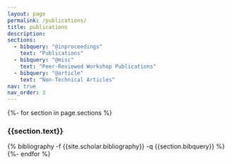 ```yaml
---
layout: page
permalink: /publications/
title: publications
description: 
sections:
  - bibquery: "@inproceedings"
    text: "Publications"
  - bibquery: "@misc"
    text: "Peer-Reviewed Workshop Publications"
  - bibquery: "@article"
    text: "Non-Technical Articles"
nav: true
nav_order: 3
---
```

<!-- _pages/publications.md -->
<div class="publications">

{%- for section in page.sections %}
  <br/>
  <a id="{{section.text}}"></a>
  <h3 class="bibtitle">{{section.text}}</h3>
  {% bibliography -f {{site.scholar.bibliography}} -q {{section.bibquery}} %}
{%- endfor %}

</div>
